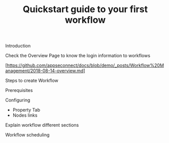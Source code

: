 ﻿---
title: "Quickstart guide to your first workflow"
toc: true
tag: developers
category: "Workflow"
---

Introduction

Check the Overview Page to know the login information to workflows

[https://github.com/appseconnect/docs/blob/demo/_posts/Workflow%20Management/2018-08-14-overview.md]



Steps to create Workflow



Prerequisites

Configuring 

- Property Tab
- Nodes links

Explain workflow different sections

Workflow scheduling